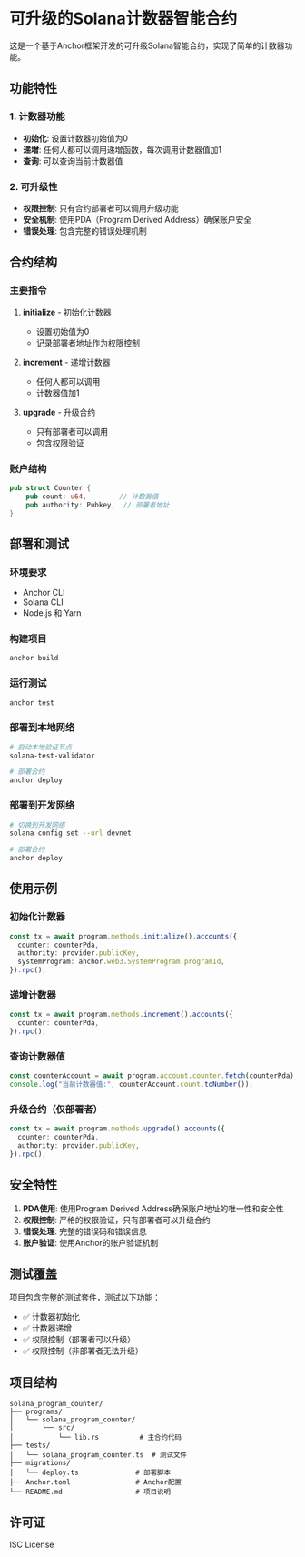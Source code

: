 # 可升级的Solana计数器智能合约

这是一个基于Anchor框架开发的可升级Solana智能合约，实现了简单的计数器功能。

## 功能特性

### 1. 计数器功能
- **初始化**: 设置计数器初始值为0
- **递增**: 任何人都可以调用递增函数，每次调用计数器值加1
- **查询**: 可以查询当前计数器值

### 2. 可升级性
- **权限控制**: 只有合约部署者可以调用升级功能
- **安全机制**: 使用PDA（Program Derived Address）确保账户安全
- **错误处理**: 包含完整的错误处理机制

## 合约结构

### 主要指令

1. **initialize** - 初始化计数器
   - 设置初始值为0
   - 记录部署者地址作为权限控制

2. **increment** - 递增计数器
   - 任何人都可以调用
   - 计数器值加1

3. **upgrade** - 升级合约
   - 只有部署者可以调用
   - 包含权限验证

### 账户结构

```rust
pub struct Counter {
    pub count: u64,        // 计数器值
    pub authority: Pubkey,  // 部署者地址
}
```

## 部署和测试

### 环境要求
- Anchor CLI
- Solana CLI
- Node.js 和 Yarn

### 构建项目
```bash
anchor build
```

### 运行测试
```bash
anchor test
```

### 部署到本地网络
```bash
# 启动本地验证节点
solana-test-validator

# 部署合约
anchor deploy
```

### 部署到开发网络
```bash
# 切换到开发网络
solana config set --url devnet

# 部署合约
anchor deploy
```

## 使用示例

### 初始化计数器
```typescript
const tx = await program.methods.initialize().accounts({
  counter: counterPda,
  authority: provider.publicKey,
  systemProgram: anchor.web3.SystemProgram.programId,
}).rpc();
```

### 递增计数器
```typescript
const tx = await program.methods.increment().accounts({
  counter: counterPda,
}).rpc();
```

### 查询计数器值
```typescript
const counterAccount = await program.account.counter.fetch(counterPda);
console.log("当前计数器值:", counterAccount.count.toNumber());
```

### 升级合约（仅部署者）
```typescript
const tx = await program.methods.upgrade().accounts({
  counter: counterPda,
  authority: provider.publicKey,
}).rpc();
```

## 安全特性

1. **PDA使用**: 使用Program Derived Address确保账户地址的唯一性和安全性
2. **权限控制**: 严格的权限验证，只有部署者可以升级合约
3. **错误处理**: 完整的错误码和错误信息
4. **账户验证**: 使用Anchor的账户验证机制

## 测试覆盖

项目包含完整的测试套件，测试以下功能：

- ✅ 计数器初始化
- ✅ 计数器递增
- ✅ 权限控制（部署者可以升级）
- ✅ 权限控制（非部署者无法升级）

## 项目结构

```
solana_program_counter/
├── programs/
│   └── solana_program_counter/
│       └── src/
│           └── lib.rs          # 主合约代码
├── tests/
│   └── solana_program_counter.ts  # 测试文件
├── migrations/
│   └── deploy.ts              # 部署脚本
├── Anchor.toml                # Anchor配置
└── README.md                  # 项目说明
```

## 许可证

ISC License 